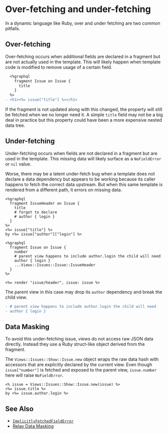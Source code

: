 # Over-fetching and under-fetching

In a dynamic language like Ruby, over and under fetching are two common pitfalls.

## Over-fetching

Over-fetching occurs when additional fields are declared in a fragment but are not actually used in the template. This will likely happen when template code is modified to remove usage of a certain field.

```diff
  <%graphql
    fragment Issue on Issue {
      title
    }
  %>
- <h1><%= issue["title"] %></h1>
```

If the fragment is not updated along with this changed, the property will still be fetched when we no longer need it. A simple `title` field may not be a big deal in practice but this property could have been a more expensive nested data tree.

## Under-fetching

Under-fetching occurs when fields are not declared in a fragment but are used in the template. This missing data will likely surface as a `NoFieldError` or `nil` value.

Worse, there may be a latent under-fetch bug when a template does not declare a data dependency but appears to be working because its caller happens to fetch the correct data upstream. But when this same template is rendered from a different path, it errors on missing data.

```erb
<%graphql
  fragment IssueHeader on Issue {
    title
    # forgot to declare
    # author { login }
  }
%>
<%= issue["title"] %>
by <%= issue["author"]["login"] %>
```

```erb
<%graphql
  fragment Issue on Issue {
    number
    # parent view happens to include author.login the child will need
    author { login }
    ...Views::Issues::Issue::IssueHeader
  }
%>

<%= render "issue/header", issue: issue %>
```

The parent view in this case may drop its `author` dependency and break the child view.

```diff
- # parent view happens to include author.login the child will need
- author { login }
```

## Data Masking

To avoid this under-fetching issue, views do not access raw JSON data directly. Instead they use a Ruby struct-like object derived from the fragment.

The `Views::Issues::Show::Issue.new` object wraps the raw data hash with accessors that are explicitly declared by the current view. Even though `issue["number"]` is fetched and exposed to the parent view, `issue.number` here will raise `NoFieldError`.

```erb
<% issue = Views::Issues::Show::Issue.new(issue) %>
<%= issue.title %>
by <%= issue.author.login %>
```

## See Also

* [`ImplicitlyFetchedFieldError`](implicitly-fetched-field-error.md)
* [Relay Data Masking](https://facebook.github.io/relay/docs/thinking-in-relay.html#data-masking)
